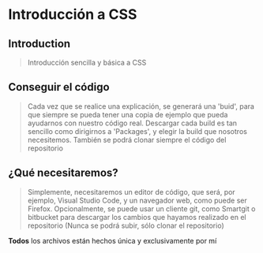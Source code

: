 # Introducción a CSS

## Introduction

> Introducción sencilla y básica a CSS

## Conseguir el código
> Cada vez que se realice una explicación, se generará una 'buid', para que siempre se pueda tener una copia de ejemplo que pueda ayudarnos con nuestro código real. Descargar cada build es tan sencillo como dirigirnos a 'Packages', y elegir la build que nosotros necesitemos. También se podrá clonar siempre el código del repositorio

## ¿Qué necesitaremos?

> Simplemente, necesitaremos un editor de código, que será, por ejemplo, Visual Studio Code, y un navegador web, como puede ser Firefox. Opcionalmente, se puede usar un cliente git, como Smartgit o bitbucket para descargar los cambios que hayamos realizado en el repositorio (Nunca se podrá subir, sólo clonar el repositorio)

<p><strong>Todos</strong> los archivos están hechos única y exclusivamente por mí</p>